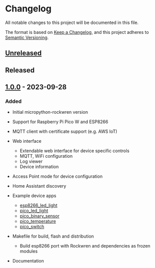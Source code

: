 <!--
SPDX-FileCopyrightText: 2023 Charles Crighton <code@crighton.net.nz>

SPDX-License-Identifier: GPL-3.0-or-later
-->

# Changelog

All notable changes to this project will be documented in this file.

The format is based on [Keep a Changelog](https://keepachangelog.com/en/1.0.0/),
and this project adheres to [Semantic Versioning](https://semver.org/spec/v2.0.0.html).

<!--
## [x.y.z] - yyyy-mm-dd
### Added
### Changed
### Removed
### Fixed
-->

## [Unreleased]

## Released
## [1.0.0] - 2023-09-28

### Added
- Initial micropython-rockwren version
- Support for Raspberry Pi Pico W and ESP8266
- MQTT client with certificate support (e.g. AWS IoT)
- Web interface
  - Extendable web interface for device specific controls
  - MQTT, WiFi configuration
  - Log viewer
  - Device information
- Access Point mode for device configuration
- Home Assistant discovery
- Example device apps
  - [esp8266_led_light](https://github.com/ccrighton/micropython-rockwren/examples/esp8266_led_light)
  - [pico_led_light](https://github.com/ccrighton/micropython-rockwren/examples/pico_led_light)
  - [pico_binary_sensor](https://github.com/ccrighton/micropython-rockwren/examples/pico_binary_sensor)
  - [pico_temperature](https://github.com/ccrighton/micropython-rockwren/examples/pico_temperature)
  - [pico_switch](https://github.com/ccrighton/micropython-rockwren/examples/pico_switch)

- Makefile for build, flash and distribution
  - Build esp8266 port with Rockwren and dependencies as frozen modules
- Documentation


<!-- Links -->
[Unreleased]: https://github.com/ccrighton/micropython-rockwren/tree/1.0.0...main

[1.0.0]: https://github.com/ccrighton/micropython-rockwren/tree/1.0.0
